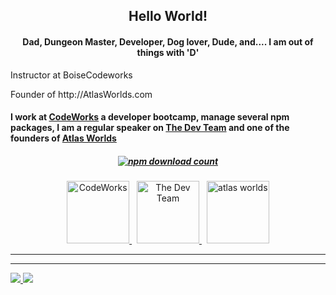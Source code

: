 <h2 align="center">Hello World!</h2>

<h4 align="center">Dad, Dungeon Master, Developer, Dog lover, Dude,  and.... I am out of things with 'D'</h4>
  <p>Instructor at BoiseCodeworks</p>
<p>Founder of http://AtlasWorlds.com</p>
<h4>I work at <a href="https://boisecodeworks.com" title="CodeWorks" target="_blank">CodeWorks</a> a developer bootcamp, manage several npm packages, I am a regular speaker on <a href="https://open.spotify.com/show/5iDwn9sntA8dlZVPCNCAwZ" title="The Dev Team Podcast" target="_blank">The Dev Team</a> and one of the founders of <a href="https://atlasworlds.com" target="_blank" title="Atlas Worlds">Atlas Worlds</a></h4>

<h5 align="center">
  <a href="https://www.npmjs.com/~joverall22">
    <img alt="npm download count" src="https://img.shields.io/badge/Total%20NPM%20DOWNLOAD-12,758-231f20?style=for-the-badge&labelColor=bb161b&logo=npm" title="https://npm-stat.com/charts.html?author=joverall22"/>
  </a>
</h5>

<p align="center">
  <a href="https://boisecodeworks.com" target="_blank">
    <img alt="CodeWorks" src="https://bcw.blob.core.windows.net/public/img/www/assets/codeworks-circle-colored.png" height="100" />
  </a>
  <span>&nbsp;</span>
  <a href="https://open.spotify.com/show/5iDwn9sntA8dlZVPCNCAwZ" target="_blank">
    <img alt="The Dev Team" src="https://bcw.blob.core.windows.net/public/img/thedevteam-logo.png" height="100" />
  </a>
  <span>&nbsp;</span>
  <a href="https://atlasworlds.com" target="_blank">
    <img alt="atlas worlds" src="https://media.atlasworlds.com/public/assets/img/logos/mark.png" height="100" />
  </a>
</p>

---



---


<div>
  <a href="/" align="left">
    <img src="https://github-readme-stats.vercel.app/api/top-langs/?username=mark-ohnsman&text_color=586069&layout=compact&hide_border=true&bg_color=fff&title_color=0366d6&count_private=true&include_all_commits=true" />
  </a>

  <a href="/" align="right">
    <img src="https://github-readme-stats.vercel.app/api?username=markohnsman&count_private=true&show_icons=true&icon_color=222&title_color=0366d6&text_color=586069&bg_color=fff&hide=issues&hide_border=true&include_all_commits=true" />
  </a>
</div>
